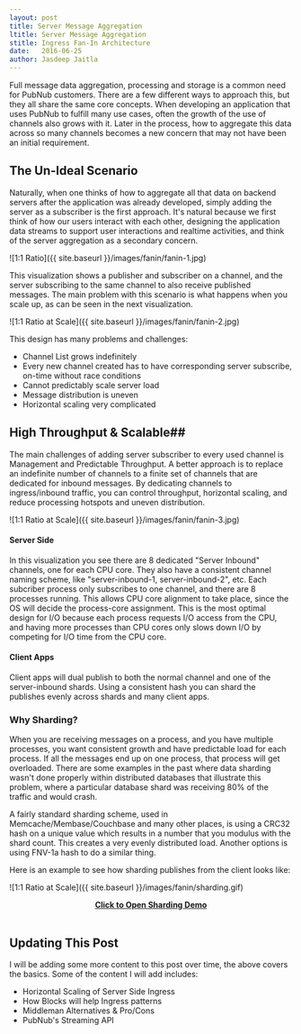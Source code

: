 ```yaml
---
layout: post
title: Server Message Aggregation 
ltitle: Server Message Aggregation
stitle: Ingress Fan-In Architecture
date:   2016-06-25
author: Jasdeep Jaitla
---
```


Full message data aggregation, processing and storage is a common need for PubNub customers. 
There are a few different ways to approach this, but they all share the same core concepts. 
When developing an application that uses PubNub to fulfill many use cases, often the growth of the use of channels also grows with it. 
Later in the process, how to aggregate this data across so many channels becomes a new concern that may not have been an initial requirement.

## The Un-Ideal Scenario  ##

Naturally, when one thinks of how to aggregate all that data on backend servers after the application was already developed, simply adding the server as a subscriber is the first approach.
It's natural because we first think of how our users interact with each other, designing the application data streams to support user interactions and realtime activities,
 and think of the server aggregation as a secondary concern.

![1:1 Ratio]({{ site.baseurl }}/images/fanin/fanin-1.jpg)

This visualization shows a publisher and subscriber on a channel, and the server subscribing to the same channel to also receive published messages.
The main problem with this scenario is what happens when you scale up, as can be seen in the next visualization.

![1:1 Ratio at Scale]({{ site.baseurl }}/images/fanin/fanin-2.jpg)

This design has many problems and challenges:

* Channel List grows indefinitely
* Every new channel created has to have corresponding server subscribe, on-time without race conditions 
* Cannot predictably scale server load
* Message distribution is uneven
* Horizontal scaling very complicated

## High Throughput & Scalable##

The main challenges of adding server subscriber to every used channel is Management and Predictable Throughput. 
A better approach is to replace an indefinite number of channels to a finite set of channels that are dedicated for inbound messages.
By dedicating channels to ingress/inbound traffic, you can control throughput, horizontal scaling, and reduce processing hotspots and uneven distribution.

![1:1 Ratio at Scale]({{ site.baseurl }}/images/fanin/fanin-3.jpg)

#### Server Side ####
In this visualization you see there are 8 dedicated "Server Inbound" channels, one for each CPU core.
They also have a consistent channel naming scheme, like "server-inbound-1, server-inbound-2", etc. 
Each subcriber process only subscribes to one channel, and there are 8 processes running.
This allows CPU core alignment to take place, since the OS will decide the process-core assignment.
This is the most optimal design for I/O because each process requests I/O access from the CPU, and having more processes than CPU cores only slows down I/O by competing for I/O time from the CPU core.

#### Client Apps ####
Client apps will dual publish to both the normal channel and one of the server-inbound shards. 
Using a consistent hash you can shard the publishes evenly across shards and many client apps. 


### Why Sharding? ###

When you are receiving messages on a process, and you have multiple processes, you want consistent growth and have predictable load for each process.
If all the messages end up on one process, that process will get overloaded. There are some examples in the past where data sharding wasn't done properly within
distributed databases that illustrate this problem, where a particular database shard was receiving 80% of the traffic and would crash.

A fairly standard sharding scheme, used in Memcache/Membase/Couchbase and many other places, is using a CRC32 hash on a unique value which results in a number that you modulus with the shard count.
This creates a very evenly distributed load. Another options is using FNV-1a hash to do a similar thing. 

Here is an example to see how sharding publishes from the client looks like: 

![1:1 Ratio at Scale]({{ site.baseurl }}/images/fanin/sharding.gif)
<div style="font-weight: bold;text-align: center;"><a href="http://s3.scalabl3.com/demos/sharding/sharding.html" target="_blank">Click to Open Sharding Demo</a></div>

<br />

## Updating This Post ##

I will be adding some more content to this post over time, the above covers the basics. Some of the content I will add includes:

* Horizontal Scaling of Server Side Ingress
* How Blocks will help Ingress patterns
* Middleman Alternatives & Pro/Cons
* PubNub's Streaming API




